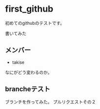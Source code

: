 # first_github
初めてのgithubのテストです。

書いてみた

## メンバー
* takise

なにがどう変わるのか。

## brancheテスト
ブランチを作ってみた。
プルリクエストその２